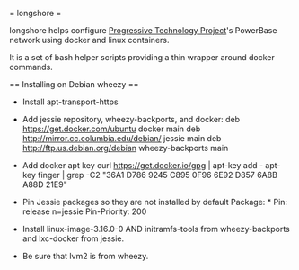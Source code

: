 = longshore =

longshore helps configure [Progressive Technology Project](http://progressivetech.org)'s PowerBase network using docker and linux containers.

It is a set of bash helper scripts providing a thin wrapper around docker commands.

== Installing on Debian wheezy ==

 * Install apt-transport-https

 * Add jessie repository, wheezy-backports, and docker:
   deb https://get.docker.com/ubuntu docker main
   deb http://mirror.cc.columbia.edu/debian/ jessie main
   deb http://ftp.us.debian.org/debian wheezy-backports main

 * Add docker apt key
   curl https://get.docker.io/gpg | apt-key add -
   apt-key finger | grep -C2 "36A1 D786 9245 C895 0F96  6E92 D857 6A8B A88D 21E9"

 * Pin Jessie packages so they are not installed by default
   Package: *
   Pin: release n=jessie
   Pin-Priority: 200
 
 * Install linux-image-3.16.0-0 AND initramfs-tools from wheezy-backports and
   lxc-docker from jessie.

 * Be sure that lvm2 is from wheezy.
